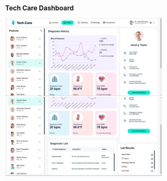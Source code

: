 ## Tech Care Dashboard

<img src ="src\assets\readMe\1.png"  />

<img src ="src\assets\readMe\2.png"  />
